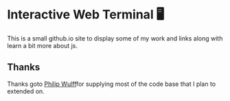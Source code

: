 # Interactive Web Terminal 🖥

This is a small github.io site to display some of my work and links along with learn a bit more about js. 

## Thanks
Thanks goto [Philip Wulff](https://github.com/philippwulff)for supplying most of the code base that I plan to extended on.
